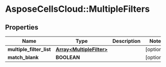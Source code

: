 # AsposeCellsCloud::MultipleFilters

## Properties
Name | Type | Description | Notes
------------ | ------------- | ------------- | -------------
**multiple_filter_list** | [**Array&lt;MultipleFilter&gt;**](MultipleFilter.md) |  | [optional] 
**match_blank** | **BOOLEAN** |  | [optional] 


